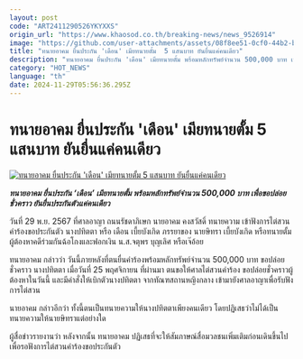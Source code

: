 ```yaml
---
layout: post
code: "ART2411290526YKYXXS"
origin_url: "https://www.khaosod.co.th/breaking-news/news_9526914"
image: "https://github.com/user-attachments/assets/08f8ee51-0cf0-44b2-b515-0b1bf0ac3da2"
title: "ทนายอาคม ยื่นประกัน 'เดือน' เมียทนายตั้ม  5 แสนบาท ยันยื่นแค่คนเดียว"
description: "ทนายอาคม ยื่นประกัน 'เดือน' เมียทนายตั้ม พร้อมหลักทรัพย์จำนวน 500,000 บาท เพื่อขอปล่อยชั่วคราว ยันยื่นประกันตัวแค่คนเดียว "
category: "HOT_NEWS"
language: "th"
date: 2024-11-29T05:56:36.295Z
---
```


# ทนายอาคม ยื่นประกัน 'เดือน' เมียทนายตั้ม  5 แสนบาท ยันยื่นแค่คนเดียว

[![ทนายอาคม ยื่นประกัน 'เดือน' เมียทนายตั้ม  5 แสนบาท ยันยื่นแค่คนเดียว](https://www.khaosod.co.th/wpapp/uploads/2024/11/Lawyer-Akhom.jpg "ทนายอาคม ยื่นประกัน 'เดือน' เมียทนายตั้ม  5 แสนบาท ยันยื่นแค่คนเดียว")](https://www.khaosod.co.th/wpapp/uploads/2024/11/Lawyer-Akhom.jpg)

_**ทนายอาคม ยื่นประกัน ‘เดือน’ เมียทนายตั้ม พร้อมหลักทรัพย์จำนวน 500,000 บาท เพื่อขอปล่อยชั่วคราว ยันยื่นประกันตัวแค่คนเดียว**_

วันที่ 29 พ.ย. 2567 ที่ศาลอาญา ถนนรัชดาภิเษก นายอาคม คงสวัสดิ์ ทนายความ เข้าฟังการไต่สวนคำร้องขอประกันตัว นางปทิตตา หรือ เดือน เบี้ยบังเกิด ภรรยาของ นายษิทรา เบี้ยบังเกิด หรือทนายตั้ม ผู้ต้องหาคดีร่วมกันฉ้อโกงและฟอกเงิน น.ส.จตุพร บุญเลิศ หรือเจ๊อ้อย

ทนายอาคม กล่าวว่า วันนี้ภายหลังที่ตนยื่นคำร้องพร้อมหลักทรัพย์จำนวน 500,000 บาท ขอปล่อยชั่วคราว นางปทิตตา เมื่อวันที่ 25 พฤศจิกายน ที่ผ่านมา ตนขอให้ศาลไต่สวนคำร้อง ขอปล่อยชั่วคราวผู้ต้องหาในวันนี้ และมีคำสั่งให้เบิกตัวนางปทิตตา จากทัณฑสถานหญิงกลาง เข้ามายังศาลอาญาเพื่อรับฟังการไต่สวน

นายอาคม กล่าวอีกว่า ทั้งนี้ตนเป็นทนายความให้นางปทิตตาเพียงคนเดียว โดยปฏิเสธว่าไม่ได้เป็นทนายความให้นายษิทราแต่อย่างใด

ผู้สื่อข่าวรายงานว่า หลังจากนั้น ทนายอาคม ปฏิเสธที่จะให้สัมภาษณ์สื่อมวลชนเพิ่มเติมก่อนเดินขึ้นไปเพื่อรอฟังการไต่สวนคำร้องขอประกันตัว